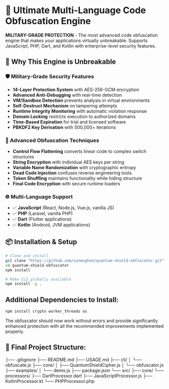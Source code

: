 # 🔐 Ultimate Multi-Language Code Obfuscation Engine

**MILITARY-GRADE PROTECTION** - The most advanced code obfuscation engine that makes your applications virtually unbreakable. Supports JavaScript, PHP, Dart, and Kotlin with enterprise-level security features.

## 🚀 Why This Engine is Unbreakable

### 🛡️ Military-Grade Security Features
- **14-Layer Protection System** with AES-256-GCM encryption
- **Advanced Anti-Debugging** with real-time detection
- **VM/Sandbox Detection** prevents analysis in virtual environments  
- **Self-Destruct Mechanism** on tampering attempts
- **Runtime Integrity Monitoring** with automatic violation response
- **Domain Locking** restricts execution to authorized domains
- **Time-Based Expiration** for trial and licensed software
- **PBKDF2 Key Derivation** with 500,000+ iterations

### 🎯 Advanced Obfuscation Techniques
- **Control Flow Flattening** converts linear code to complex switch structures
- **String Encryption** with individual AES keys per string
- **Variable Name Randomization** with cryptographic entropy
- **Dead Code Injection** confuses reverse engineering tools
- **Token Shuffling** maintains functionality while hiding structure
- **Final Code Encryption** with secure runtime loaders

### 🌐 Multi-Language Support
- ✅ **JavaScript** (React, Node.js, Vue.js, vanilla JS)
- ✅ **PHP** (Laravel, vanilla PHP)
- ✅ **Dart** (Flutter applications)
- ✅ **Kotlin** (Android, JVM applications)

## 📦 Installation & Setup

```bash
# Clone and install
git clone "https://github.com/sunmughan/quantum-shield-obfuscator.git"
cd quantum-shield-obfuscator
npm install

# Make CLI globally available
npm install -g .
```

## Additional Dependencies to Install:
```
npm install crypto worker_threads os
```
The obfuscator should now work without errors and provide significantly enhanced protection with all the recommended improvements implemented properly.

## 📁 Final Project Structure:
├── .gitignore
├── README.md
├── USAGE.md
├── cli/
│   └── obfuscate.js
├── core/
│   ├── QuantumShieldCipher.js
│   └── obfuscator.js
├── examples/
│   └── demo.js
├── package.json
└── src/
    ├── core/
    └── processors/
        ├── DartProcessor.dart
        ├── JavaScriptProcessor.js
        ├── KotlinProcessor.kt
        └── PHPProcessor.php